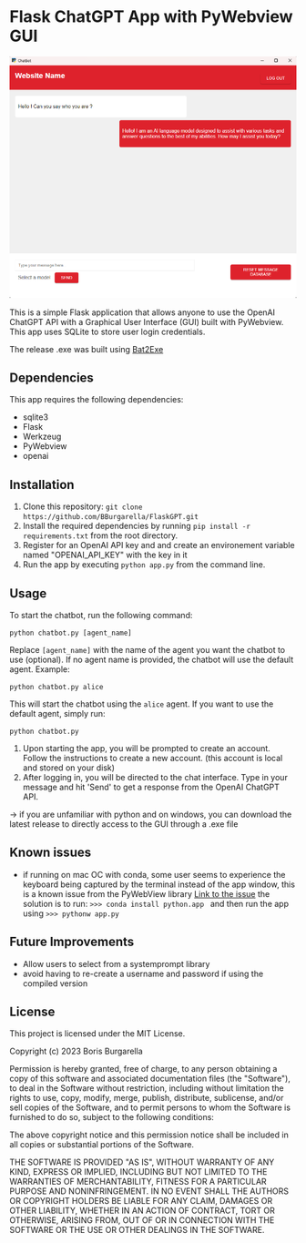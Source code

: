# Flask ChatGPT App with PyWebview GUI

![Demo image](https://github.com/BBurgarella/FlaskGPT/blob/main/static/images/Demo_image.png)

This is a simple Flask application that allows anyone to use the OpenAI ChatGPT API with a Graphical User Interface (GUI) built with PyWebview. This app uses SQLite to store user login credentials.

The release .exe was built using  [Bat2Exe](https://github.com/islamadel/bat2exe)

## Dependencies

This app requires the following dependencies:

- sqlite3
- Flask
- Werkzeug
- PyWebview
- openai

## Installation

1. Clone this repository: `git clone https://github.com/BBurgarella/FlaskGPT.git`
2. Install the required dependencies by running `pip install -r requirements.txt` from the root directory.
3. Register for an OpenAI API key and and create an environement variable named "OPENAI_API_KEY" with the key in it
4. Run the app by executing `python app.py` from the command line.

## Usage

To start the chatbot, run the following command:
```
python chatbot.py [agent_name]

```
Replace `[agent_name]` with the name of the agent you want the chatbot to use (optional). If no agent name is provided, the chatbot will use the default agent.
Example:
```
python chatbot.py alice
```
This will start the chatbot using the `alice` agent. If you want to use the default agent, simply run:

```
python chatbot.py
```

1. Upon starting the app, you will be prompted to create an account. Follow the instructions to create a new account. (this account is local and stored on your disk)
2. After logging in, you will be directed to the chat interface. Type in your message and hit 'Send' to get a response from the OpenAI ChatGPT API.

-> if you are unfamiliar with python and on windows, you can download the latest release to directly access to the GUI through a .exe file

## Known issues

- if running on mac OC with conda, some user seems to experience the keyboard being captured by the terminal instead of the app window, this is a known issue from the PyWebView library [Link to the issue](https://github.com/r0x0r/pywebview/issues/66) the solution is to run:
```>>> conda install python.app ``` and then run the app using ```>>> pythonw app.py ```

## Future Improvements

- Allow users to select from a systemprompt library
- avoid having to re-create a username and password if using the compiled version

## License

This project is licensed under the MIT License.

Copyright (c) 2023 Boris Burgarella

Permission is hereby granted, free of charge, to any person obtaining a copy
of this software and associated documentation files (the "Software"), to deal
in the Software without restriction, including without limitation the rights
to use, copy, modify, merge, publish, distribute, sublicense, and/or sell
copies of the Software, and to permit persons to whom the Software is
furnished to do so, subject to the following conditions:

The above copyright notice and this permission notice shall be included in
all copies or substantial portions of the Software.

THE SOFTWARE IS PROVIDED "AS IS", WITHOUT WARRANTY OF ANY KIND, EXPRESS OR
IMPLIED, INCLUDING BUT NOT LIMITED TO THE WARRANTIES OF MERCHANTABILITY,
FITNESS FOR A PARTICULAR PURPOSE AND NONINFRINGEMENT. IN NO EVENT SHALL THE
AUTHORS OR COPYRIGHT HOLDERS BE LIABLE FOR ANY CLAIM, DAMAGES OR OTHER
LIABILITY, WHETHER IN AN ACTION OF CONTRACT, TORT OR OTHERWISE, ARISING FROM,
OUT OF OR IN CONNECTION WITH THE SOFTWARE OR THE USE OR OTHER DEALINGS IN
THE SOFTWARE.



